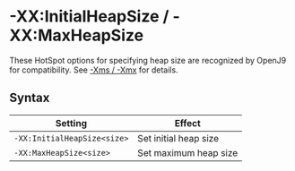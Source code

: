 ﻿<!--
* Copyright (c) 2017, 2021 IBM Corp. and others
*
* This program and the accompanying materials are made
* available under the terms of the Eclipse Public License 2.0
* which accompanies this distribution and is available at
* https://www.eclipse.org/legal/epl-2.0/ or the Apache
* License, Version 2.0 which accompanies this distribution and
* is available at https://www.apache.org/licenses/LICENSE-2.0.
*
* This Source Code may also be made available under the
* following Secondary Licenses when the conditions for such
* availability set forth in the Eclipse Public License, v. 2.0
* are satisfied: GNU General Public License, version 2 with
* the GNU Classpath Exception [1] and GNU General Public
* License, version 2 with the OpenJDK Assembly Exception [2].
*
* [1] https://www.gnu.org/software/classpath/license.html
* [2] http://openjdk.java.net/legal/assembly-exception.html
*
* SPDX-License-Identifier: EPL-2.0 OR Apache-2.0 OR GPL-2.0 WITH
* Classpath-exception-2.0 OR LicenseRef-GPL-2.0 WITH Assembly-exception
-->

# -XX:InitialHeapSize / -XX:MaxHeapSize

These HotSpot options for specifying heap size are recognized by OpenJ9 for compatibility. See [-Xms / -Xmx](xms.md) for details.

## Syntax

| Setting                     | Effect                  |
|-----------------------------|-------------------------|
| `-XX:InitialHeapSize<size>` | Set initial heap size   |
| `-XX:MaxHeapSize<size>`     | Set maximum heap size   |

<!-- ==== END OF TOPIC ==== xxinitialheapsize.md ==== -->